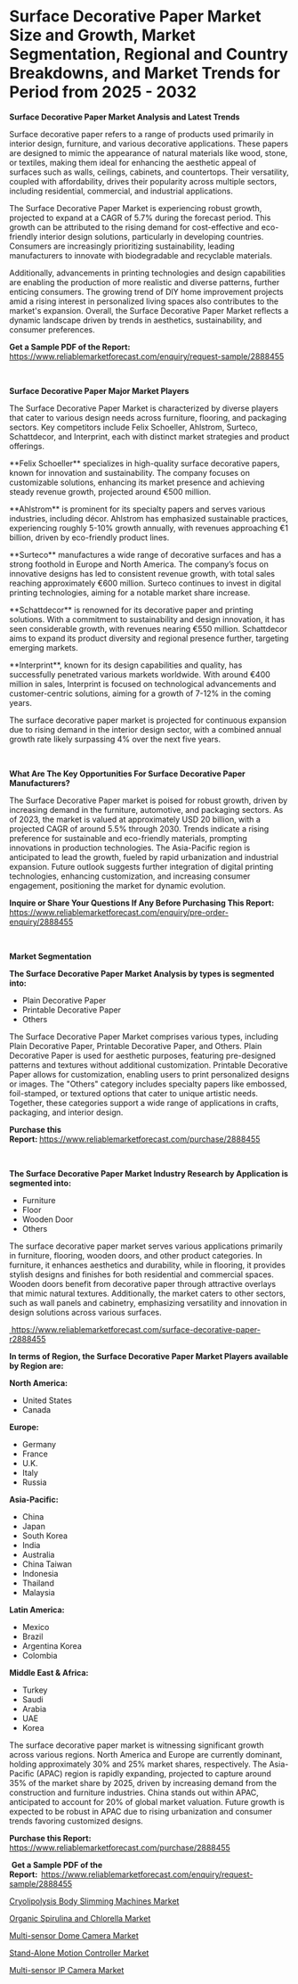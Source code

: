 <p><h1>Surface Decorative Paper Market Size and Growth, Market Segmentation, Regional and Country Breakdowns, and Market Trends for Period from 2025 -  2032</h1></p><p><strong>Surface Decorative Paper Market Analysis and Latest Trends</strong></p>
<p><p>Surface decorative paper refers to a range of products used primarily in interior design, furniture, and various decorative applications. These papers are designed to mimic the appearance of natural materials like wood, stone, or textiles, making them ideal for enhancing the aesthetic appeal of surfaces such as walls, ceilings, cabinets, and countertops. Their versatility, coupled with affordability, drives their popularity across multiple sectors, including residential, commercial, and industrial applications.</p><p>The Surface Decorative Paper Market is experiencing robust growth, projected to expand at a CAGR of 5.7% during the forecast period. This growth can be attributed to the rising demand for cost-effective and eco-friendly interior design solutions, particularly in developing countries. Consumers are increasingly prioritizing sustainability, leading manufacturers to innovate with biodegradable and recyclable materials. </p><p>Additionally, advancements in printing technologies and design capabilities are enabling the production of more realistic and diverse patterns, further enticing consumers. The growing trend of DIY home improvement projects amid a rising interest in personalized living spaces also contributes to the market's expansion. Overall, the Surface Decorative Paper Market reflects a dynamic landscape driven by trends in aesthetics, sustainability, and consumer preferences.</p></p>
<p><strong>Get a Sample PDF of the Report:&nbsp;</strong> <a href="https://www.reliablemarketforecast.com/enquiry/request-sample/2888455?utm_campaign=1893&utm_medium=2&utm_source=Github&utm_content=ia&utm_term=14032025&utm_id=surface-decorative-paper">https://www.reliablemarketforecast.com/enquiry/request-sample/2888455</a></p>
<p>&nbsp;</p>
<p><strong>Surface Decorative Paper Major Market Players</strong></p>
<p><p>The Surface Decorative Paper Market is characterized by diverse players that cater to various design needs across furniture, flooring, and packaging sectors. Key competitors include Felix Schoeller, Ahlstrom, Surteco, Schattdecor, and Interprint, each with distinct market strategies and product offerings.</p><p>**Felix Schoeller** specializes in high-quality surface decorative papers, known for innovation and sustainability. The company focuses on customizable solutions, enhancing its market presence and achieving steady revenue growth, projected around €500 million. </p><p>**Ahlstrom** is prominent for its specialty papers and serves various industries, including décor. Ahlstrom has emphasized sustainable practices, experiencing roughly 5-10% growth annually, with revenues approaching €1 billion, driven by eco-friendly product lines.</p><p>**Surteco** manufactures a wide range of decorative surfaces and has a strong foothold in Europe and North America. The company’s focus on innovative designs has led to consistent revenue growth, with total sales reaching approximately €600 million. Surteco continues to invest in digital printing technologies, aiming for a notable market share increase.</p><p>**Schattdecor** is renowned for its decorative paper and printing solutions. With a commitment to sustainability and design innovation, it has seen considerable growth, with revenues nearing €550 million. Schattdecor aims to expand its product diversity and regional presence further, targeting emerging markets.</p><p>**Interprint**, known for its design capabilities and quality, has successfully penetrated various markets worldwide. With around €400 million in sales, Interprint is focused on technological advancements and customer-centric solutions, aiming for a growth of 7-12% in the coming years.</p><p>The surface decorative paper market is projected for continuous expansion due to rising demand in the interior design sector, with a combined annual growth rate likely surpassing 4% over the next five years.</p></p>
<p>&nbsp;</p>
<p><strong>What Are The Key Opportunities For Surface Decorative Paper Manufacturers?</strong></p>
<p><p>The Surface Decorative Paper market is poised for robust growth, driven by increasing demand in the furniture, automotive, and packaging sectors. As of 2023, the market is valued at approximately USD 20 billion, with a projected CAGR of around 5.5% through 2030. Trends indicate a rising preference for sustainable and eco-friendly materials, prompting innovations in production technologies. The Asia-Pacific region is anticipated to lead the growth, fueled by rapid urbanization and industrial expansion. Future outlook suggests further integration of digital printing technologies, enhancing customization, and increasing consumer engagement, positioning the market for dynamic evolution.</p></p>
<p><strong>Inquire or Share Your Questions If Any Before Purchasing This Report:</strong> <a href="https://www.reliablemarketforecast.com/enquiry/pre-order-enquiry/2888455?utm_campaign=1893&utm_medium=2&utm_source=Github&utm_content=ia&utm_term=14032025&utm_id=surface-decorative-paper">https://www.reliablemarketforecast.com/enquiry/pre-order-enquiry/2888455</a></p>
<p>&nbsp;</p>
<p><strong>Market Segmentation</strong></p>
<p><strong>The Surface Decorative Paper Market Analysis by types is segmented into:</strong></p>
<p><ul><li>Plain Decorative Paper</li><li>Printable Decorative Paper</li><li>Others</li></ul></p>
<p><p>The Surface Decorative Paper Market comprises various types, including Plain Decorative Paper, Printable Decorative Paper, and Others. Plain Decorative Paper is used for aesthetic purposes, featuring pre-designed patterns and textures without additional customization. Printable Decorative Paper allows for customization, enabling users to print personalized designs or images. The "Others" category includes specialty papers like embossed, foil-stamped, or textured options that cater to unique artistic needs. Together, these categories support a wide range of applications in crafts, packaging, and interior design.</p></p>
<p><strong>Purchase this Report:&nbsp;</strong><a href="https://www.reliablemarketforecast.com/purchase/2888455?utm_campaign=1893&utm_medium=2&utm_source=Github&utm_content=ia&utm_term=14032025&utm_id=surface-decorative-paper">https://www.reliablemarketforecast.com/purchase/2888455</a></p>
<p>&nbsp;</p>
<p><strong>The Surface Decorative Paper Market Industry Research by Application is segmented into:</strong></p>
<p><ul><li>Furniture</li><li>Floor</li><li>Wooden Door</li><li>Others</li></ul></p>
<p><p>The surface decorative paper market serves various applications primarily in furniture, flooring, wooden doors, and other product categories. In furniture, it enhances aesthetics and durability, while in flooring, it provides stylish designs and finishes for both residential and commercial spaces. Wooden doors benefit from decorative paper through attractive overlays that mimic natural textures. Additionally, the market caters to other sectors, such as wall panels and cabinetry, emphasizing versatility and innovation in design solutions across various surfaces.</p></p>
<p><a href="https://www.reliablemarketforecast.com/surface-decorative-paper-r2888455?utm_campaign=1893&utm_medium=2&utm_source=Github&utm_content=ia&utm_term=14032025&utm_id=surface-decorative-paper">&nbsp;https://www.reliablemarketforecast.com/surface-decorative-paper-r2888455</a></p>
<p><strong>In terms of Region, the Surface Decorative Paper Market Players available by Region are:</strong></p>
<p>
    <p> <strong> North America: </strong>
        <ul>
            <li>United States</li>
            <li>Canada</li>
        </ul>
        </p> 
    <p> <strong> Europe: </strong>
        <ul>
            <li>Germany</li>
            <li>France</li>
            <li>U.K.</li>
            <li>Italy</li>
            <li>Russia</li>
        </ul>
        </p> 
    <p> <strong> Asia-Pacific: </strong>
        <ul>
            <li>China</li>
            <li>Japan</li>
            <li>South Korea</li>
            <li>India</li>
            <li>Australia</li>
            <li>China Taiwan</li>
            <li>Indonesia</li>
            <li>Thailand</li>
            <li>Malaysia</li>
        </ul>
        </p> 
    <p> <strong> Latin America: </strong>
        <ul>
            <li>Mexico</li>
            <li>Brazil</li>
            <li>Argentina Korea</li>
            <li>Colombia</li>
        </ul>
        </p> 
    <p> <strong> Middle East & Africa: </strong>
        <ul>
            <li>Turkey</li>
            <li>Saudi</li>
            <li>Arabia</li>
            <li>UAE</li>
            <li>Korea</li>
        </ul>
    </p>
    </p>
<p><p>The surface decorative paper market is witnessing significant growth across various regions. North America and Europe are currently dominant, holding approximately 30% and 25% market shares, respectively. The Asia-Pacific (APAC) region is rapidly expanding, projected to capture around 35% of the market share by 2025, driven by increasing demand from the construction and furniture industries. China stands out within APAC, anticipated to account for 20% of global market valuation. Future growth is expected to be robust in APAC due to rising urbanization and consumer trends favoring customized designs.</p></p>
<p><strong>Purchase this Report: </strong><a href="https://www.reliablemarketforecast.com/purchase/2888455?utm_campaign=1893&utm_medium=2&utm_source=Github&utm_content=ia&utm_term=14032025&utm_id=surface-decorative-paper">https://www.reliablemarketforecast.com/purchase/2888455</a></p>
<p>&nbsp;<strong>Get a Sample PDF of the Report:&nbsp;&nbsp;</strong><a href="https://www.reliablemarketforecast.com/enquiry/request-sample/2888455?utm_campaign=1893&utm_medium=2&utm_source=Github&utm_content=ia&utm_term=14032025&utm_id=surface-decorative-paper">https://www.reliablemarketforecast.com/enquiry/request-sample/2888455</a></p>
<p><strong></strong></p>
<p><p><a href="https://github.com/saguegrody74/Market-Research-Report-List-1/blob/main/cryolipolysis-body-slimming-machines-market.md?utm_campaign=1893&utm_medium=2&utm_source=Github&utm_content=ia&utm_term=14032025&utm_id=surface-decorative-paper">Cryolipolysis Body Slimming Machines Market</a></p><p><a href="https://github.com/aertsfecto0h/Market-Research-Report-List-1/blob/main/organic-spirulina-and-chlorella-market.md?utm_campaign=1893&utm_medium=2&utm_source=Github&utm_content=ia&utm_term=14032025&utm_id=surface-decorative-paper">Organic Spirulina and Chlorella Market</a></p><p><a href="https://github.com/luerabollevc/Market-Research-Report-List-1/blob/main/multi-sensor-dome-camera-market.md?utm_campaign=1893&utm_medium=2&utm_source=Github&utm_content=ia&utm_term=14032025&utm_id=surface-decorative-paper">Multi-sensor Dome Camera Market</a></p><p><a href="https://github.com/tornapruttuz/Market-Research-Report-List-1/blob/main/stand-alone-motion-controller-market.md?utm_campaign=1893&utm_medium=2&utm_source=Github&utm_content=ia&utm_term=14032025&utm_id=surface-decorative-paper">Stand-Alone Motion Controller Market</a></p><p><a href="https://github.com/denighoylen1/Market-Research-Report-List-1/blob/main/multi-sensor-ip-camera-market.md?utm_campaign=1893&utm_medium=2&utm_source=Github&utm_content=ia&utm_term=14032025&utm_id=surface-decorative-paper">Multi-sensor IP Camera Market</a></p></p>